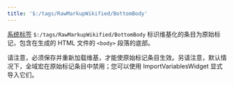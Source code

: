 ```yaml
---
title: '$:/tags/RawMarkupWikified/BottomBody'
---
```


[系统标签](SystemTags) `$:/tags/RawMarkupWikified/BottomBody` 标识维基化的条目为原始标记，包含在生成的 HTML 文件的 `<body>` 段落的底部。

请注意，必须保存并重新加载维基，才能使原始标记条目生效。另请注意，默认情况下，全域宏在原始标记条目中禁用；您可以使用 ImportVariablesWidget 显式导入它们。